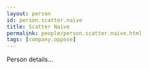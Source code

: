 ```yaml
---
layout: person
id: person.scatter.naive
title: Scatter Naive
permalink: people/person.scatter.naive.html
tags: [company.oppose]
---
```


Person details...